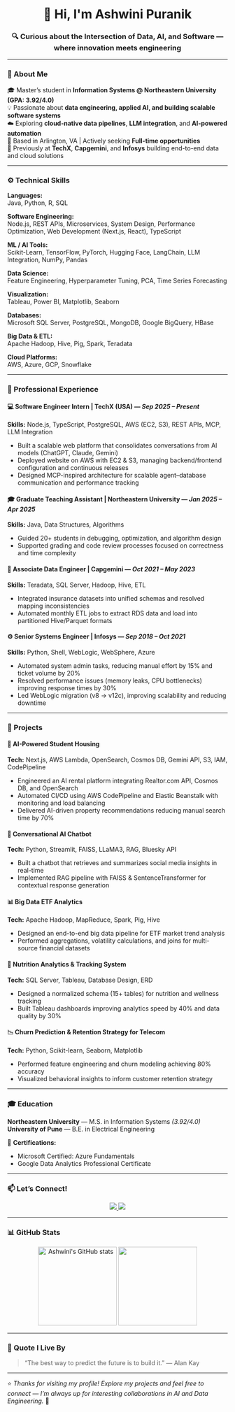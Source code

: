 <!-- Header -->
<h1 align="center">👋 Hi, I'm Ashwini Puranik</h1>
<h3 align="center">🔍 Curious about the Intersection of Data, AI, and Software — where innovation meets engineering</h3>

---
### 🧠 About Me

🎓 Master’s student in **Information Systems @ Northeastern University (GPA: 3.92/4.0)**  
💡 Passionate about **data engineering, applied AI, and building scalable software systems**  
☁️ Exploring **cloud-native data pipelines**, **LLM integration**, and **AI-powered automation**  
📍 Based in Arlington, VA | Actively seeking **Full-time opportunities**  
🧩 Previously at **TechX**, **Capgemini**, and **Infosys** building end-to-end data and cloud solutions  

---


### ⚙️ Technical Skills

**Languages:**  
Java, Python, R, SQL  

**Software Engineering:**  
Node.js, REST APIs, Microservices, System Design, Performance Optimization, Web Development (Next.js, React), TypeScript  

**ML / AI Tools:**  
Scikit-Learn, TensorFlow, PyTorch, Hugging Face, LangChain, LLM Integration, NumPy, Pandas  

**Data Science:**  
Feature Engineering, Hyperparameter Tuning, PCA, Time Series Forecasting  

**Visualization:**  
Tableau, Power BI, Matplotlib, Seaborn  

**Databases:**  
Microsoft SQL Server, PostgreSQL, MongoDB, Google BigQuery, HBase  

**Big Data & ETL:**  
Apache Hadoop, Hive, Pig, Spark, Teradata  

**Cloud Platforms:**  
AWS, Azure, GCP, Snowflake  

---

### 💼 Professional Experience

#### 💻 Software Engineer Intern | TechX (USA) — *Sep 2025 – Present*  
**Skills:** Node.js, TypeScript, PostgreSQL, AWS (EC2, S3), REST APIs, MCP, LLM Integration  
- Built a scalable web platform that consolidates conversations from AI models (ChatGPT, Claude, Gemini)  
- Deployed website on AWS with EC2 & S3, managing backend/frontend configuration and continuous releases  
- Designed MCP-inspired architecture for scalable agent–database communication and performance tracking  

#### 🎓 Graduate Teaching Assistant | Northeastern University — *Jan 2025 – Apr 2025*  
**Skills:** Java, Data Structures, Algorithms  
- Guided 20+ students in debugging, optimization, and algorithm design  
- Supported grading and code review processes focused on correctness and time complexity  

#### 🧩 Associate Data Engineer | Capgemini — *Oct 2021 – May 2023*  
**Skills:** Teradata, SQL Server, Hadoop, Hive, ETL  
- Integrated insurance datasets into unified schemas and resolved mapping inconsistencies  
- Automated monthly ETL jobs to extract RDS data and load into partitioned Hive/Parquet formats  

#### ⚙️ Senior Systems Engineer | Infosys — *Sep 2018 – Oct 2021*  
**Skills:** Python, Shell, WebLogic, WebSphere, Azure  
- Automated system admin tasks, reducing manual effort by 15% and ticket volume by 20%  
- Resolved performance issues (memory leaks, CPU bottlenecks) improving response times by 30%  
- Led WebLogic migration (v8 → v12c), improving scalability and reducing downtime  

---

### 🚀 Projects

#### 🏡 AI-Powered Student Housing  
**Tech:** Next.js, AWS Lambda, OpenSearch, Cosmos DB, Gemini API, S3, IAM, CodePipeline  
- Engineered an AI rental platform integrating Realtor.com API, Cosmos DB, and OpenSearch  
- Automated CI/CD using AWS CodePipeline and Elastic Beanstalk with monitoring and load balancing  
- Delivered AI-driven property recommendations reducing manual search time by 70%  

#### 🧠 Conversational AI Chatbot  
**Tech:** Python, Streamlit, FAISS, LLaMA3, RAG, Bluesky API  
- Built a chatbot that retrieves and summarizes social media insights in real-time  
- Implemented RAG pipeline with FAISS & SentenceTransformer for contextual response generation  

#### 📊 Big Data ETF Analytics  
**Tech:** Apache Hadoop, MapReduce, Spark, Pig, Hive  
- Designed an end-to-end big data pipeline for ETF market trend analysis  
- Performed aggregations, volatility calculations, and joins for multi-source financial datasets  

#### 🍎 Nutrition Analytics & Tracking System  
**Tech:** SQL Server, Tableau, Database Design, ERD  
- Designed a normalized schema (15+ tables) for nutrition and wellness tracking  
- Built Tableau dashboards improving analytics speed by 40% and data quality by 30%  

#### 📉 Churn Prediction & Retention Strategy for Telecom  
**Tech:** Python, Scikit-learn, Seaborn, Matplotlib  
- Performed feature engineering and churn modeling achieving 80% accuracy  
- Visualized behavioral insights to inform customer retention strategy  

---

### 🎓 Education

**Northeastern University** — M.S. in Information Systems *(3.92/4.0)*  
**University of Pune** — B.E. in Electrical Engineering  

📜 **Certifications:**  
- Microsoft Certified: Azure Fundamentals  
- Google Data Analytics Professional Certificate  

---

### 📫 Let’s Connect!

<p align="center">
  <a href="mailto:ashwinipuranik30@gmail.com">
    <img src="https://img.shields.io/badge/Email-ashwinipuranik30%40gmail.com-red?style=for-the-badge&logo=gmail" />
  </a>
  <a href="https://www.linkedin.com/in/puranik-ashwini/" target="_blank">
    <img src="https://img.shields.io/badge/LinkedIn-Ashwini%20Puranik-blue?style=for-the-badge&logo=linkedin" />
  </a>
</p>

---

### 📊 GitHub Stats

<p align="center">
  <img src="https://github-readme-stats.vercel.app/api?username=Ashwinipuranik30&show_icons=true&theme=tokyonight" alt="Ashwini's GitHub stats" height="180px"/>
  <img src="https://github-readme-stats.vercel.app/api/top-langs/?username=Ashwinipuranik30&layout=compact&theme=tokyonight" height="180px"/>
</p>

---

### 💬 Quote I Live By

> “The best way to predict the future is to build it.” — Alan Kay

---

⭐ *Thanks for visiting my profile! Explore my projects and feel free to connect — I’m always up for interesting collaborations in AI and Data Engineering.* 🌟
